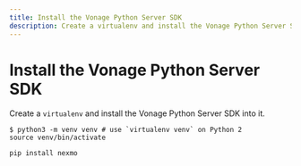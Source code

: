 ```yaml
---
title: Install the Vonage Python Server SDK
description: Create a virtualenv and install the Vonage Python Server SDK
---
```


# Install the Vonage Python Server SDK

Create a `virtualenv` and install the Vonage Python Server SDK into it.

```
$ python3 -m venv venv # use `virtualenv venv` on Python 2
source venv/bin/activate
 
pip install nexmo
```